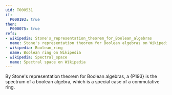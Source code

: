 ```yaml
---
uid: T000531
if:
  P000193: true
then:
  P000075: true
refs:
- wikipedia: Stone's_representation_theorem_for_Boolean_algebras
  name: Stone's representation theorem for Boolean algebras on Wikipedia
- wikipedia: Boolean_ring
  name: Boolean ring on Wikipedia
- wikipedia: Spectral_space
  name: Spectral space on Wikipedia
---
```

By Stone's representation theorem for Boolean algebras, a {P193} is the spectrum of a boolean algebra, which is a special case of a commutative ring.
